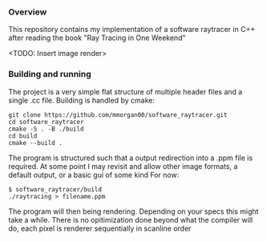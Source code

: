 ### Overview
This repository contains my implementation of a software raytracer in C++ after reading the book "Ray Tracing in One Weekend"

<TODO: Insert image render>

### Building and running
The project is a very simple flat structure of multiple header files and a single .cc file.
Building is handled by cmake:
```
git clone https://github.com/mmorgan00/software_raytracer.git
cd software_raytracer
cmake -S . -B ./build
cd build
cmake --build .
```
The program is structured such that a output redirection into a .ppm file is required. 
At some point I may revisit and allow other image formats, a default output, or a basic gui of some kind
For now:
```
$ software_raytracer/build
./raytracing > filename.ppm
```
The program will then being rendering. Depending on your specs this might take a while.
There is no opitimization done beyond what the compiler will do, each pixel is renderer sequentially in scanline order

